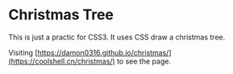 # Christmas Tree

This is just a practic for CSS3. It uses CSS draw a christmas tree.

Visiting [https://damon0316.github.io/christmas/](https://coolshell.cn/christmas/) to see the page.
